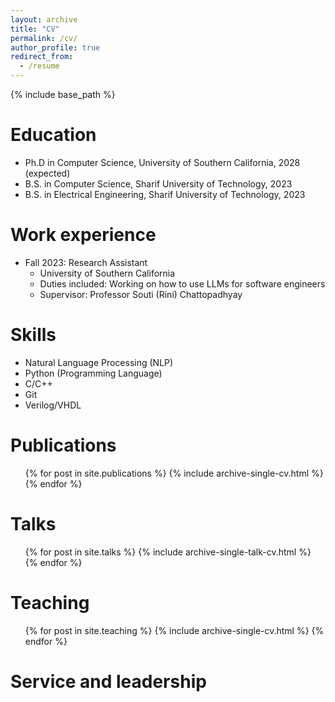 ```yaml
---
layout: archive
title: "CV"
permalink: /cv/
author_profile: true
redirect_from:
  - /resume
---
```


{% include base_path %}

Education
======
* Ph.D in Computer Science, University of Southern California, 2028 (expected)
* B.S. in Computer Science, Sharif University of Technology, 2023
* B.S. in Electrical Engineering, Sharif University of Technology, 2023

Work experience
======
* Fall 2023: Research Assistant
  * University of Southern California
  * Duties included: Working on how to use LLMs for software engineers
  * Supervisor: Professor Souti (Rini) Chattopadhyay
  
Skills
======
* Natural Language Processing (NLP)
* Python (Programming Language)
* C/C++
* Git
* Verilog/VHDL

Publications
======
  <ul>{% for post in site.publications %}
    {% include archive-single-cv.html %}
  {% endfor %}</ul>
  
Talks
======
  <ul>{% for post in site.talks %}
    {% include archive-single-talk-cv.html %}
  {% endfor %}</ul>
  
Teaching
======
  <ul>{% for post in site.teaching %}
    {% include archive-single-cv.html %}
  {% endfor %}</ul>
  
Service and leadership
======
